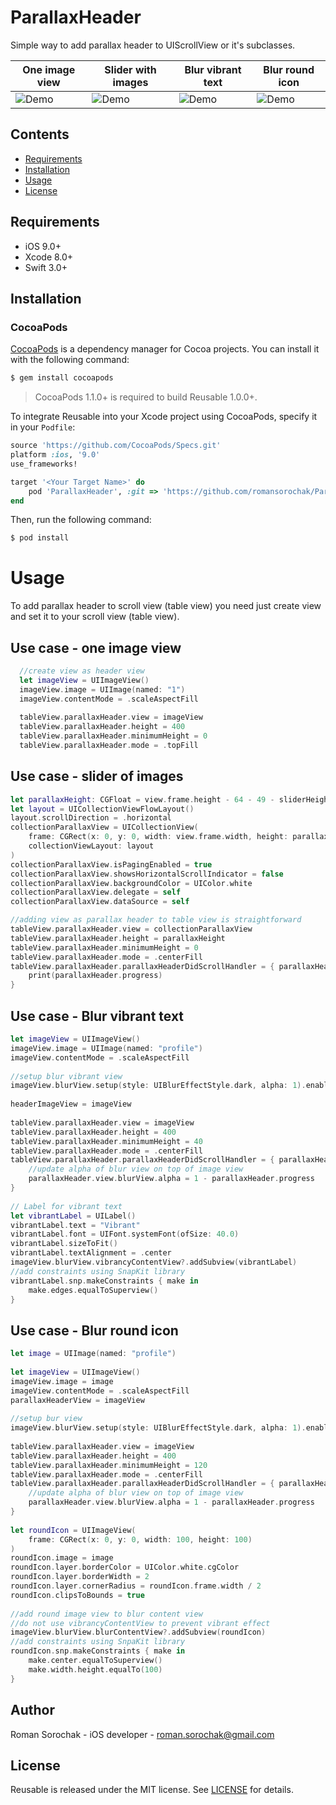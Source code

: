 # ParallaxHeader
Simple way to add parallax header to UIScrollView or it's subclasses.

|        One image view      |     Slider with images          |     Blur vibrant text        |  Blur round icon   |
|----------------------------|---------------------------------|------------------------------|--------------------|
|![Demo](https://github.com/romansorochak/ParallaxHeader/blob/master/Exmple/Demo.gif)|![Demo](https://github.com/romansorochak/ParallaxHeader/blob/master/Exmple/CollectionDemo.gif)|![Demo](https://github.com/romansorochak/ParallaxHeader/blob/master/Exmple/Demo_with_blur.gif)|![Demo](https://github.com/romansorochak/ParallaxHeader/blob/master/Exmple/Demo_blur_icon.gif)|

## Contents
- [Requirements](#requirements)
- [Installation](#installation)
- [Usage](#usage)
- [License](#license)

## Requirements

- iOS 9.0+
- Xcode 8.0+
- Swift 3.0+

## Installation

### CocoaPods

[CocoaPods](http://cocoapods.org) is a dependency manager for Cocoa projects. You can install it with the following command:

```bash
$ gem install cocoapods
```

> CocoaPods 1.1.0+ is required to build Reusable 1.0.0+.

To integrate Reusable into your Xcode project using CocoaPods, specify it in your `Podfile`:

```ruby
source 'https://github.com/CocoaPods/Specs.git'
platform :ios, '9.0'
use_frameworks!

target '<Your Target Name>' do
    pod 'ParallaxHeader', :git => 'https://github.com/romansorochak/ParallaxHeader.git', :tag => '1.0.0'
end
```

Then, run the following command:

```bash
$ pod install
```

# Usage

To add parallax header to scroll view (table view) you need just create view and set it to your scroll view (table view).

## Use case - one image view
```swift
  //create view as header view    
  let imageView = UIImageView()
  imageView.image = UIImage(named: "1")
  imageView.contentMode = .scaleAspectFill
        
  tableView.parallaxHeader.view = imageView
  tableView.parallaxHeader.height = 400
  tableView.parallaxHeader.minimumHeight = 0
  tableView.parallaxHeader.mode = .topFill
```

## Use case - slider of images
```swift
let parallaxHeight: CGFloat = view.frame.height - 64 - 49 - sliderHeight
let layout = UICollectionViewFlowLayout()
layout.scrollDirection = .horizontal
collectionParallaxView = UICollectionView(
    frame: CGRect(x: 0, y: 0, width: view.frame.width, height: parallaxHeight),
    collectionViewLayout: layout
)
collectionParallaxView.isPagingEnabled = true
collectionParallaxView.showsHorizontalScrollIndicator = false
collectionParallaxView.backgroundColor = UIColor.white
collectionParallaxView.delegate = self
collectionParallaxView.dataSource = self

//adding view as parallax header to table view is straightforward
tableView.parallaxHeader.view = collectionParallaxView
tableView.parallaxHeader.height = parallaxHeight
tableView.parallaxHeader.minimumHeight = 0
tableView.parallaxHeader.mode = .centerFill
tableView.parallaxHeader.parallaxHeaderDidScrollHandler = { parallaxHeader in
    print(parallaxHeader.progress)
}
```

## Use case - Blur vibrant text
```swift
let imageView = UIImageView()
imageView.image = UIImage(named: "profile")
imageView.contentMode = .scaleAspectFill
        
//setup blur vibrant view
imageView.blurView.setup(style: UIBlurEffectStyle.dark, alpha: 1).enable()
        
headerImageView = imageView
        
tableView.parallaxHeader.view = imageView
tableView.parallaxHeader.height = 400
tableView.parallaxHeader.minimumHeight = 40
tableView.parallaxHeader.mode = .centerFill
tableView.parallaxHeader.parallaxHeaderDidScrollHandler = { parallaxHeader in
    //update alpha of blur view on top of image view 
    parallaxHeader.view.blurView.alpha = 1 - parallaxHeader.progress
}
        
// Label for vibrant text
let vibrantLabel = UILabel()
vibrantLabel.text = "Vibrant"
vibrantLabel.font = UIFont.systemFont(ofSize: 40.0)
vibrantLabel.sizeToFit()
vibrantLabel.textAlignment = .center
imageView.blurView.vibrancyContentView?.addSubview(vibrantLabel)
//add constraints using SnapKit library
vibrantLabel.snp.makeConstraints { make in
    make.edges.equalToSuperview()
}
```

## Use case - Blur round icon
```swift
let image = UIImage(named: "profile")
        
let imageView = UIImageView()
imageView.image = image
imageView.contentMode = .scaleAspectFill
parallaxHeaderView = imageView
        
//setup bur view
imageView.blurView.setup(style: UIBlurEffectStyle.dark, alpha: 1).enable()
        
tableView.parallaxHeader.view = imageView
tableView.parallaxHeader.height = 400
tableView.parallaxHeader.minimumHeight = 120
tableView.parallaxHeader.mode = .centerFill
tableView.parallaxHeader.parallaxHeaderDidScrollHandler = { parallaxHeader in
    //update alpha of blur view on top of image view
    parallaxHeader.view.blurView.alpha = 1 - parallaxHeader.progress
}
        
let roundIcon = UIImageView(
    frame: CGRect(x: 0, y: 0, width: 100, height: 100)
)
roundIcon.image = image
roundIcon.layer.borderColor = UIColor.white.cgColor
roundIcon.layer.borderWidth = 2
roundIcon.layer.cornerRadius = roundIcon.frame.width / 2
roundIcon.clipsToBounds = true
        
//add round image view to blur content view
//do not use vibrancyContentView to prevent vibrant effect
imageView.blurView.blurContentView?.addSubview(roundIcon)
//add constraints using SnpaKit library
roundIcon.snp.makeConstraints { make in
    make.center.equalToSuperview()
    make.width.height.equalTo(100)
}
```

## Author
Roman Sorochak - iOS developer - roman.sorochak@gmail.com

## License

Reusable is released under the MIT license. See [LICENSE](https://github.com/romansorochak/ParallaxHeader/blob/master/LICENSE) for details.
